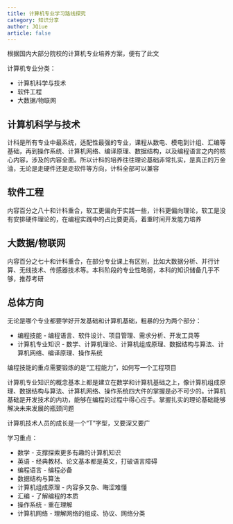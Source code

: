 ```yaml
---
title: 计算机专业学习路线探究
category: 知识分享
author: JQiue
article: false
---
```


根据国内大部分院校的计算机专业培养方案，便有了此文

计算机专业分类：

+ 计算机科学与技术
+ 软件工程
+ 大数据/物联网

## 计算机科学与技术

计科是所有专业中最系统，适配性最强的专业，课程从数电、模电到计组、汇编等基础，再到操作系统、计算机网络、编译原理、数据结构，以及编程语言之内的核心内容，涉及的内容全面。所以计科的培养往往理论基础非常扎实，是真正的万金油，无论是走硬件还是走软件等方向，计科全部可以兼容

## 软件工程

内容百分之八十和计科重合，软工更偏向于实践一些，计科更偏向理论，软工是没有安排硬件理论的，在编程实践中的占比要更高，着重时间开发能力培养

## 大数据/物联网

内容百分之七十和计科重合，在部分专业课上有区别，比如大数据分析、并行计算、无线技术、传感器技术等。本科阶段的专业性略弱，本科的知识储备几乎不够，推荐考研

## 总体方向

无论是哪个专业都要学好开发基础和计算机基础，粗暴的分为两个部分：

+ 编程技能 - 编程语言、软件设计、项目管理、需求分析、开发工具等
+ 计算机专业知识 - 数学、计算机理论、计算机组成原理、数据结构与算法、计算机网络、编译原理、操作系统

编程技能的重点需要锻炼的是“工程能力”，如何写一个工程项目

计算机专业知识的概念基本上都是建立在数学和计算机基础之上，像计算机组成原理、数据结构与算法、计算机网络、操作系统四大件的掌握是必不可少的。计算机基础是开发技术的内功，能够在编程的过程中得心应手。掌握扎实的理论基础能够解决未来发展的瓶颈问题

计算机技术人员的成长是一个“T”字型，又要深又要广

学习重点：

+ 数学 - 支撑探索更多有趣的计算机知识
+ 英语 - 经典教材、论文基本都是英文，打破语言障碍
+ 编程语言 - 编程必备
+ 数据结构与算法
+ 计算机组成原理 - 内容多又杂、晦涩难懂
+ 汇编 - 了解编程的本质
+ 操作系统 - 重在理解
+ 计算机网络 - 理解网络的组成、协议、网络分类

